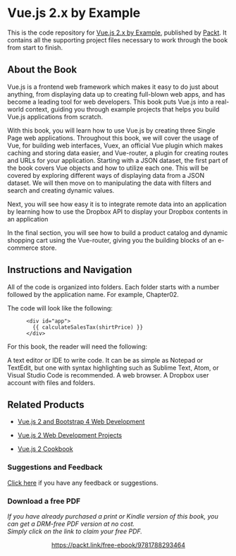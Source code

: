 


# Vue.js 2.x by Example
This is the code repository for [Vue.js 2.x by Example](https://www.packtpub.com/application-development/vuejs-2x-example?utm_source=github&utm_medium=repository&utm_campaign=9781788293464), published by [Packt](https://www.packtpub.com/?utm_source=github). It contains all the supporting project files necessary to work through the book from start to finish.
## About the Book
Vue.js is a frontend web framework which makes it easy to do just about anything, from displaying data up to creating full-blown web apps, and has become a leading tool for web developers. This book puts Vue.js into a real-world context, guiding you through example projects that helps you build Vue.js applications from scratch.

With this book, you will learn how to use Vue.js by creating three Single Page web applications. Throughout this book, we will cover the usage of Vue, for building web interfaces, Vuex, an official Vue plugin which makes caching and storing data easier, and Vue-router, a plugin for creating routes and URLs for your application.
Starting with a JSON dataset, the first part of the book covers Vue objects and how to utilize each one. This will be covered by exploring different ways of displaying data from a JSON dataset. We will then move on to manipulating the data with filters and search and creating dynamic values.

Next, you will see how easy it is to integrate remote data into an application by learning how to use the Dropbox API to display your Dropbox contents in an application

In the final section, you will see how to build a product catalog and dynamic shopping cart using the Vue-router, giving you the building blocks of an e-commerce store.

## Instructions and Navigation
All of the code is organized into folders. Each folder starts with a number followed by the application name. For example, Chapter02.



The code will look like the following:
```
      <div id="app">
        {{ calculateSalesTax(shirtPrice) }}
      </div>
```

For this book, the reader will need the following:

A text editor or IDE to write code. It can be as simple as Notepad or TextEdit, but one with syntax highlighting such as Sublime Text, Atom, or Visual Studio Code is recommended.
A web browser.
A Dropbox user account with files and folders.

## Related Products
* [Vue.js 2 and Bootstrap 4 Web Development](https://www.packtpub.com/web-development/vuejs-2-and-bootstrap-4-web-development?utm_source=github&utm_medium=repository&utm_campaign=9781788290920)

* [Vue.js 2 Web Development Projects](https://www.packtpub.com/web-development/vuejs-2-web-development-projects?utm_source=github&utm_medium=repository&utm_campaign=9781787127463)

* [Vue.js 2 Cookbook](https://www.packtpub.com/web-development/vuejs-2-cookbook?utm_source=github&utm_medium=repository&utm_campaign=9781786468093)

### Suggestions and Feedback
[Click here](https://docs.google.com/forms/d/e/1FAIpQLSe5qwunkGf6PUvzPirPDtuy1Du5Rlzew23UBp2S-P3wB-GcwQ/viewform) if you have any feedback or suggestions.
### Download a free PDF

 <i>If you have already purchased a print or Kindle version of this book, you can get a DRM-free PDF version at no cost.<br>Simply click on the link to claim your free PDF.</i>
<p align="center"> <a href="https://packt.link/free-ebook/9781788293464">https://packt.link/free-ebook/9781788293464 </a> </p>